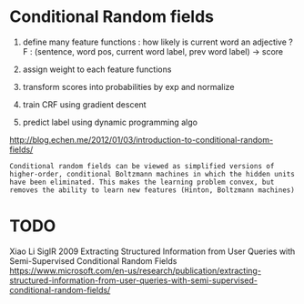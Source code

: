 
# Conditional Random fields

1. define many feature functions : how likely is current word an adjective ?
F : (sentence, word pos, current word label, prev word label) -> score

2. assign weight to each feature functions

3. transform scores into probabilities by exp and normalize

4. train CRF using gradient descent

5. predict label using dynamic programming algo 

http://blog.echen.me/2012/01/03/introduction-to-conditional-random-fields/

```
Conditional random fields can be viewed as simplified versions of higher-order, conditional Boltzmann machines in which the hidden units have been eliminated. This makes the learning problem convex, but removes the ability to learn new features (Hinton, Boltzmann machines)
```

# TODO

Xiao Li SigIR 2009 Extracting Structured Information from User Queries with Semi-Supervised Conditional Random Fields https://www.microsoft.com/en-us/research/publication/extracting-structured-information-from-user-queries-with-semi-supervised-conditional-random-fields/

